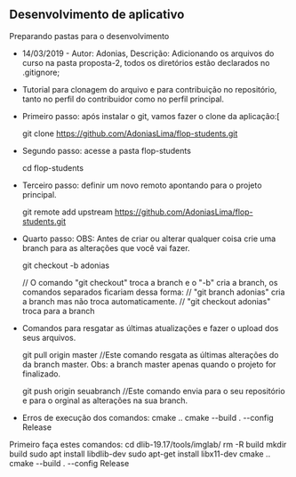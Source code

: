 ## Desenvolvimento de aplicativo 

Preparando pastas para o desenvolvimento  
  
- 14/03/2019 - Autor: Adonias, Descrição: Adicionando os arquivos do curso na pasta proposta-2, todos os diretórios estão declarados no .gitignore;

- Tutorial para clonagem do arquivo e para contribuição no repositório, tanto no perfil do contribuidor como no perfil principal.

- Primeiro passo: após instalar o git, vamos fazer o clone da aplicação:[

    git clone https://github.com/AdoniasLima/flop-students.git
    
- Segundo passo: acesse a pasta flop-students

    cd flop-students
    
- Terceiro passo: definir um novo remoto apontando para o projeto principal. 

    git remote add upstream https://github.com/AdoniasLima/flop-students.git
    
- Quarto passo: OBS: Antes de criar ou alterar qualquer coisa crie uma branch para as alterações que você vai fazer.

    git checkout -b adonias 
    
    // O comando "git checkout" troca a branch e o "-b" cria a branch, os comandos separados ficariam dessa forma:
    // "git branch adonias" cria a branch mas não troca automaticamente.
    // "git checkout adonias" troca para a branch
  
- Comandos para resgatar as últimas atualizações e fazer o upload dos seus arquivos.
  
    git pull origin master //Este comando resgata as últimas alterações do da branch master. Obs: a branch master apenas quando o projeto for finalizado.
    
    git push origin seuabranch //Este comando envia para o seu repositório e para o orginal as alterações na sua branch. 

- Erros de execução dos comandos:
cmake ..
cmake --build . --config Release

Primeiro faça estes comandos:
cd dlib-19.17/tools/imglab/
rm -R build
mkdir build
sudo apt install libdlib-dev
sudo apt-get install libx11-dev
cmake ..
cmake --build . --config Release